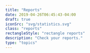 ```yaml
---
title: "Reports"
date: 2019-04-26T06:45:43-04:00
draft: true
iconSrc: "svg/statistics.svg"
class: "reports"
rectangleStyle: "rectangle reports"
description: "Check your reports."
type: "topics"
---
```

